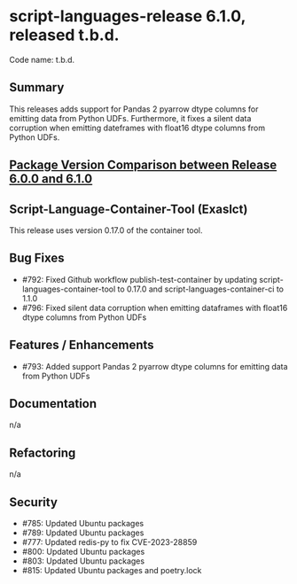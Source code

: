 # script-languages-release 6.1.0, released t.b.d.

Code name: t.b.d.

## Summary

This releases adds support for Pandas 2 pyarrow dtype columns for emitting data from Python UDFs. Furthermore, it fixes a silent data corruption when emitting dateframes with float16 dtype columns from Python UDFs.

## [Package Version Comparison between Release 6.0.0 and 6.1.0](package_diffs/6.1.0/README.md)
  
## Script-Language-Container-Tool (Exaslct)

This release uses version 0.17.0 of the container tool.

## Bug Fixes

 - #792: Fixed Github workflow publish-test-container by updating script-languages-container-tool to 0.17.0 and script-languages-container-ci to 1.1.0
 - #796: Fixed silent data corruption when emitting dataframes with float16 dtype columns from Python UDFs

## Features / Enhancements

 - #793: Added support Pandas 2 pyarrow dtype columns for emitting data from Python UDFs

## Documentation

 n/a

## Refactoring

n/a

## Security

 - #785: Updated Ubuntu packages
 - #789: Updated Ubuntu packages
 - #777: Updated redis-py to fix CVE-2023-28859
 - #800: Updated Ubuntu packages
 - #803: Updated Ubuntu packages
 - #815: Updated Ubuntu packages and poetry.lock
